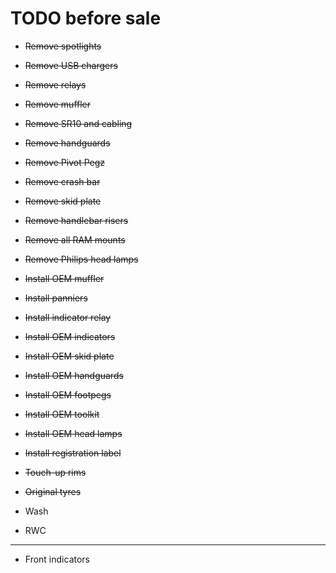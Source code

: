 # TODO before sale

* ~~Remove spotlights~~

* ~~Remove USB chargers~~

* ~~Remove relays~~

* ~~Remove muffler~~

* ~~Remove SR10 and cabling~~

* ~~Remove handguards~~

* ~~Remove Pivot Pegz~~

* ~~Remove crash bar~~

* ~~Remove skid plate~~

* ~~Remove handlebar risers~~

* ~~Remove all RAM mounts~~

* ~~Remove Philips head lamps~~

* ~~Install OEM muffler~~

* ~~Install panniers~~

* ~~Install indicator relay~~

* ~~Install OEM indicators~~

* ~~Install OEM skid plate~~

* ~~Install OEM handguards~~

* ~~Install OEM footpegs~~

* ~~Install OEM toolkit~~

* ~~Install OEM head lamps~~

* ~~Install registration label~~

* ~~Touch-up rims~~

* ~~Original tyres~~

* Wash

* RWC

----

* Front indicators

